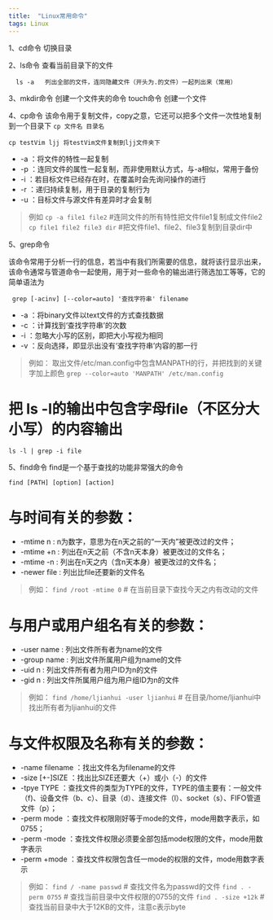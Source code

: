 ```yaml
---
title:  "Linux常用命令"
tags: Linux
---
```

1、cd命令    切换目录

2、ls命令   查看当前目录下的文件

      ls -a   列出全部的文件，连同隐藏文件（开头为.的文件）一起列出来（常用）

3、mkdir命令  创建一个文件夹的命令
   touch命令  创建一个文件
<!-- more -->

4、cp命令 该命令用于复制文件，copy之意，它还可以把多个文件一次性地复制到一个目录下
   `cp 文件名 目录名`

    cp testVim ljj 将testVim文件复制到ljj文件夹下

* -a ：将文件的特性一起复制
* -p ：连同文件的属性一起复制，而非使用默认方式，与-a相似，常用于备份
* -i ：若目标文件已经存在时，在覆盖时会先询问操作的进行
* -r ：递归持续复制，用于目录的复制行为
* -u ：目标文件与源文件有差异时才会复制

> 例如
 `cp -a file1 file2` #连同文件的所有特性把文件file1复制成文件file2
 `cp file1 file2 file3 dir` #把文件file1、file2、file3复制到目录dir中

5、grep命令

该命令常用于分析一行的信息，若当中有我们所需要的信息，就将该行显示出来，该命令通常与管道命令一起使用，用于对一些命令的输出进行筛选加工等等，它的简单语法为

     grep [-acinv] [--color=auto] '查找字符串' filename

* -a ：将binary文件以text文件的方式查找数据
* -c ：计算找到‘查找字符串’的次数
* -i ：忽略大小写的区别，即把大小写视为相同
* -v ：反向选择，即显示出没有‘查找字符串’内容的那一行

> 例如：
 取出文件/etc/man.config中包含MANPATH的行，并把找到的关键字加上颜色
   `grep --color=auto 'MANPATH' /etc/man.config`
  # 把 ls -l的输出中包含字母file（不区分大小写）的内容输出
  `ls -l | grep -i file`

5、find命令
find是一个基于查找的功能非常强大的命令

    find [PATH] [option] [action]

 # 与时间有关的参数：
* -mtime n : n为数字，意思为在n天之前的“一天内”被更改过的文件；
* -mtime +n : 列出在n天之前（不含n天本身）被更改过的文件名；
* -mtime -n : 列出在n天之内（含n天本身）被更改过的文件名；
* -newer file : 列出比file还要新的文件名

> 例如：
  `find /root -mtime 0` # 在当前目录下查找今天之内有改动的文件

 # 与用户或用户组名有关的参数：
*  -user name : 列出文件所有者为name的文件
*  -group name : 列出文件所属用户组为name的文件
*  -uid n : 列出文件所有者为用户ID为n的文件
*  -gid n : 列出文件所属用户组为用户组ID为n的文件

> 例如：
  `find /home/ljianhui -user ljianhui` # 在目录/home/ljianhui中找出所有者为ljianhui的文件

  # 与文件权限及名称有关的参数：
*  -name filename ：找出文件名为filename的文件
*  -size [+-]SIZE ：找出比SIZE还要大（+）或小（-）的文件
*  -tpye TYPE ：查找文件的类型为TYPE的文件，TYPE的值主要有：一般文件（f)、设备文件（b、c）、目录（d）、连接文件（l）、socket（s）、FIFO管道文件（p）；
*  -perm mode ：查找文件权限刚好等于mode的文件，mode用数字表示，如0755；
*  -perm -mode ：查找文件权限必须要全部包括mode权限的文件，mode用数字表示
*  -perm +mode ：查找文件权限包含任一mode的权限的文件，mode用数字表示

> 例如：
   `find / -name passwd` # 查找文件名为passwd的文件
   `find . -perm 0755` # 查找当前目录中文件权限的0755的文件
   `find . -size +12k` # 查找当前目录中大于12KB的文件，注意c表示byte